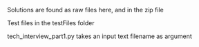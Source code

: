 Solutions are found as raw files here, and in the zip file

Test files in the testFiles folder

tech_interview_part1.py takes an input text filename as argument

